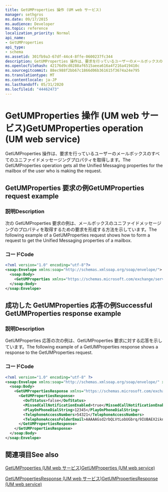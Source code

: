 ```yaml
---
title: GetUMProperties 操作 (UM web サービス)
manager: sethgros
ms.date: 09/17/2015
ms.audience: Developer
ms.topic: reference
localization_priority: Normal
api_name:
- GetUMProperties
api_type:
- schema
ms.assetid: 301fb9a3-67df-44c4-8ffe-0600237fc344
description: GetUMProperties 操作は、要求を行っているユーザーのメールボックスのすべてのユニファイドメッセージングプロパティを取得します。
ms.openlocfilehash: 42176d9cd0288af6515aeea616a4f216a419410c
ms.sourcegitcommit: 88ec988f2bb67c1866d06b361615f3674a24e795
ms.translationtype: MT
ms.contentlocale: ja-JP
ms.lasthandoff: 05/31/2020
ms.locfileid: "44462473"
---
```

# <a name="getumproperties-operation-um-web-service"></a><span data-ttu-id="60786-103">GetUMProperties 操作 (UM web サービス)</span><span class="sxs-lookup"><span data-stu-id="60786-103">GetUMProperties operation (UM web service)</span></span>

<span data-ttu-id="60786-104">GetUMProperties 操作は、要求を行っているユーザーのメールボックスのすべてのユニファイドメッセージングプロパティを取得します。</span><span class="sxs-lookup"><span data-stu-id="60786-104">The GetUMProperties operation gets all the Unified Messaging properties for the mailbox of the user who is making the request.</span></span>
  
## <a name="getumproperties-request-example"></a><span data-ttu-id="60786-105">GetUMProperties 要求の例</span><span class="sxs-lookup"><span data-stu-id="60786-105">GetUMProperties request example</span></span>

### <a name="description"></a><span data-ttu-id="60786-106">説明</span><span class="sxs-lookup"><span data-stu-id="60786-106">Description</span></span>

<span data-ttu-id="60786-107">次の GetUMProperties 要求の例は、メールボックスのユニファイドメッセージングのプロパティを取得するための要求を形成する方法を示しています。</span><span class="sxs-lookup"><span data-stu-id="60786-107">The following example of a GetUMProperties request shows how to form a request to get the Unified Messaging properties of a mailbox.</span></span>
  
### <a name="code"></a><span data-ttu-id="60786-108">コード</span><span class="sxs-lookup"><span data-stu-id="60786-108">Code</span></span>

```XML
<?xml version="1.0" encoding="utf-8"?>
<soap:Envelope xmlns:soap="http://schemas.xmlsoap.org/soap/envelope/">
  <soap:Body>
    <GetUMProperties xmlns="https://schemas.microsoft.com/exchange/services/2006/messages" />
  </soap:Body>
</soap:Envelope>
```

## <a name="successful-getumproperties-response-example"></a><span data-ttu-id="60786-109">成功した GetUMProperties 応答の例</span><span class="sxs-lookup"><span data-stu-id="60786-109">Successful GetUMProperties response example</span></span>

### <a name="description"></a><span data-ttu-id="60786-110">説明</span><span class="sxs-lookup"><span data-stu-id="60786-110">Description</span></span>

<span data-ttu-id="60786-111">GetUMProperties 応答の次の例は、GetUMProperties 要求に対する応答を示しています。</span><span class="sxs-lookup"><span data-stu-id="60786-111">The following example of a GetUMProperties response shows a response to the GetUMProperties request.</span></span>
  
### <a name="code"></a><span data-ttu-id="60786-112">コード</span><span class="sxs-lookup"><span data-stu-id="60786-112">Code</span></span>

```XML
<?xml version="1.0" encoding="utf-8" ?>
<soap:Envelope xmlns:soap="http://schemas.xmlsoap.org/soap/envelope/" xmlns:xsi="http://www.w3.org/2001/XMLSchema-instance" xmlns:xsd="http://www.w3.org/2001/XMLSchema">
  <soap:Body>
    <GetUMPropertiesResponse xmlns="https://schemas.microsoft.com/exchange/services/2006/messages">
      <GetUMPropertiesResponse>
        <OofStatus>false</OofStatus> 
        <MissedCallNotificationEnabled>true</MissedCallNotificationEnabled> 
        <PlayOnPhoneDialString>12345</PlayOnPhoneDialString> 
        <TelephoneAccessNumbers>54321</TelephoneAccessNumbers> 
        <TelephoneAccessFolderEmail>AAAAAGsd2rbQLVtLobUGbrq/9IUBAEX2ikn/L8JJtI5WHI0FAW8AAAFXHhsAAA==</TelephoneAccessFolderEmail> 
      </GetUMPropertiesResponse>
    </GetUMPropertiesResponse>
  </soap:Body>
</soap:Envelope>
```

## <a name="see-also"></a><span data-ttu-id="60786-113">関連項目</span><span class="sxs-lookup"><span data-stu-id="60786-113">See also</span></span>



[<span data-ttu-id="60786-114">GetUMProperties (UM web サービス)</span><span class="sxs-lookup"><span data-stu-id="60786-114">GetUMProperties (UM web service)</span></span>](getumproperties-um-web-service.md)
  
[<span data-ttu-id="60786-115">GetUMPropertiesResponse (UM web サービス)</span><span class="sxs-lookup"><span data-stu-id="60786-115">GetUMPropertiesResponse (UM web service)</span></span>](getumpropertiesresponse-um-web-service.md)

